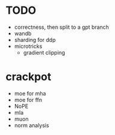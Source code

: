 # TODO

- correctness, then split to a gpt branch
- wandb
- sharding for ddp
- microtricks
    - gradient clipping

# crackpot

- moe for mha
- moe for ffn
- NoPE
- mla
- muon
- norm analysis
